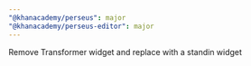 ```yaml
---
"@khanacademy/perseus": major
"@khanacademy/perseus-editor": major
---
```


Remove Transformer widget and replace with a standin widget
